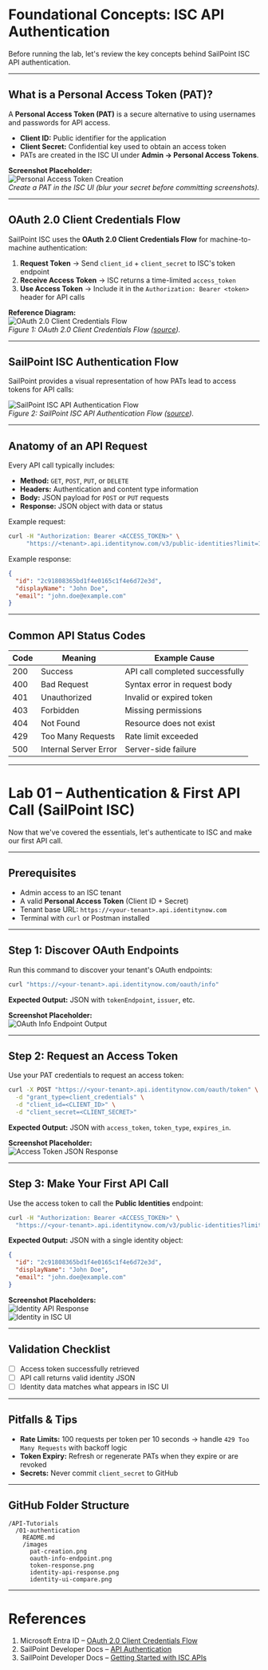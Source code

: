 # Foundational Concepts: ISC API Authentication

Before running the lab, let's review the key concepts behind SailPoint ISC API authentication.

---

## What is a Personal Access Token (PAT)?
A **Personal Access Token (PAT)** is a secure alternative to using usernames and passwords for API access.  
- **Client ID:** Public identifier for the application  
- **Client Secret:** Confidential key used to obtain an access token  
- PATs are created in the ISC UI under **Admin → Personal Access Tokens**.

**Screenshot Placeholder:**  
![Personal Access Token Creation](./images/pat-creation.png)  
*Create a PAT in the ISC UI (blur your secret before committing screenshots).*

---

## OAuth 2.0 Client Credentials Flow
SailPoint ISC uses the **OAuth 2.0 Client Credentials Flow** for machine-to-machine authentication:

1. **Request Token** → Send `client_id` + `client_secret` to ISC's token endpoint  
2. **Receive Access Token** → ISC returns a time-limited `access_token`  
3. **Use Access Token** → Include it in the `Authorization: Bearer <token>` header for API calls  

**Reference Diagram:**  
![OAuth 2.0 Client Credentials Flow](https://learn.microsoft.com/en-us/entra/identity-platform/media/v2-oauth2-client-creds-grant-flow/diagram.png)  
*Figure 1: OAuth 2.0 Client Credentials Flow ([source](https://learn.microsoft.com/en-us/entra/identity-platform/v2-oauth2-client-creds-grant-flow?utm_source=chatgpt.com)).*

---

## SailPoint ISC Authentication Flow
SailPoint provides a visual representation of how PATs lead to access tokens for API calls:

![SailPoint ISC API Authentication Flow](https://developer.sailpoint.com/docs/api/images/auth-flow.png)  
*Figure 2: SailPoint ISC API Authentication Flow ([source](https://developer.sailpoint.com/docs/api/authentication/?utm_source=chatgpt.com)).*

---

## Anatomy of an API Request
Every API call typically includes:  
- **Method:** `GET`, `POST`, `PUT`, or `DELETE`  
- **Headers:** Authentication and content type information  
- **Body:** JSON payload for `POST` or `PUT` requests  
- **Response:** JSON object with data or status  

Example request:
```bash
curl -H "Authorization: Bearer <ACCESS_TOKEN>" \
     "https://<tenant>.api.identitynow.com/v3/public-identities?limit=1"
```

Example response:
```json
{
  "id": "2c91808365bd1f4e0165c1f4e6d72e3d",
  "displayName": "John Doe",
  "email": "john.doe@example.com"
}
```

---

## Common API Status Codes

| Code | Meaning                  | Example Cause                  |
|------|---------------------------|--------------------------------|
| 200  | Success                   | API call completed successfully |
| 400  | Bad Request                | Syntax error in request body    |
| 401  | Unauthorized               | Invalid or expired token        |
| 403  | Forbidden                  | Missing permissions             |
| 404  | Not Found                  | Resource does not exist         |
| 429  | Too Many Requests           | Rate limit exceeded             |
| 500  | Internal Server Error       | Server-side failure             |

---

# Lab 01 – Authentication & First API Call (SailPoint ISC)

Now that we've covered the essentials, let's authenticate to ISC and make our first API call.

---

## Prerequisites
- Admin access to an ISC tenant  
- A valid **Personal Access Token** (Client ID + Secret)  
- Tenant base URL: `https://<your-tenant>.api.identitynow.com`  
- Terminal with `curl` or Postman installed  

---

## Step 1: Discover OAuth Endpoints
Run this command to discover your tenant's OAuth endpoints:
```bash
curl "https://<your-tenant>.api.identitynow.com/oauth/info"
```

**Expected Output:** JSON with `tokenEndpoint`, `issuer`, etc.  

**Screenshot Placeholder:**  
![OAuth Info Endpoint Output](./images/oauth-info-endpoint.png)

---

## Step 2: Request an Access Token
Use your PAT credentials to request an access token:
```bash
curl -X POST "https://<your-tenant>.api.identitynow.com/oauth/token" \
  -d "grant_type=client_credentials" \
  -d "client_id=<CLIENT_ID>" \
  -d "client_secret=<CLIENT_SECRET>"
```

**Expected Output:** JSON with `access_token`, `token_type`, `expires_in`.  

**Screenshot Placeholder:**  
![Access Token JSON Response](./images/token-response.png)

---

## Step 3: Make Your First API Call
Use the access token to call the **Public Identities** endpoint:
```bash
curl -H "Authorization: Bearer <ACCESS_TOKEN>" \
  "https://<your-tenant>.api.identitynow.com/v3/public-identities?limit=1"
```

**Expected Output:** JSON with a single identity object:
```json
{
  "id": "2c91808365bd1f4e0165c1f4e6d72e3d",
  "displayName": "John Doe",
  "email": "john.doe@example.com"
}
```

**Screenshot Placeholders:**  
![Identity API Response](./images/identity-api-response.png)  
![Identity in ISC UI](./images/identity-ui-compare.png)

---

## Validation Checklist
- [ ] Access token successfully retrieved  
- [ ] API call returns valid identity JSON  
- [ ] Identity data matches what appears in ISC UI  

---

## Pitfalls & Tips
- **Rate Limits:** 100 requests per token per 10 seconds → handle `429 Too Many Requests` with backoff logic  
- **Token Expiry:** Refresh or regenerate PATs when they expire or are revoked  
- **Secrets:** Never commit `client_secret` to GitHub  

---

## GitHub Folder Structure
```
/API-Tutorials
  /01-authentication
    README.md
    /images
      pat-creation.png
      oauth-info-endpoint.png
      token-response.png
      identity-api-response.png
      identity-ui-compare.png
```

---

# References
1. Microsoft Entra ID – [OAuth 2.0 Client Credentials Flow](https://learn.microsoft.com/en-us/entra/identity-platform/v2-oauth2-client-creds-grant-flow?utm_source=chatgpt.com)  
2. SailPoint Developer Docs – [API Authentication](https://developer.sailpoint.com/docs/api/authentication/?utm_source=chatgpt.com)  
3. SailPoint Developer Docs – [Getting Started with ISC APIs](https://developer.sailpoint.com/docs/api/getting-started/?utm_source=chatgpt.com)  
